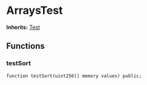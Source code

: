# ArraysTest
**Inherits:**
[Test](/lib/forge-std/src/Test.sol/abstract.Test.md)


## Functions
### testSort


```solidity
function testSort(uint256[] memory values) public;
```

